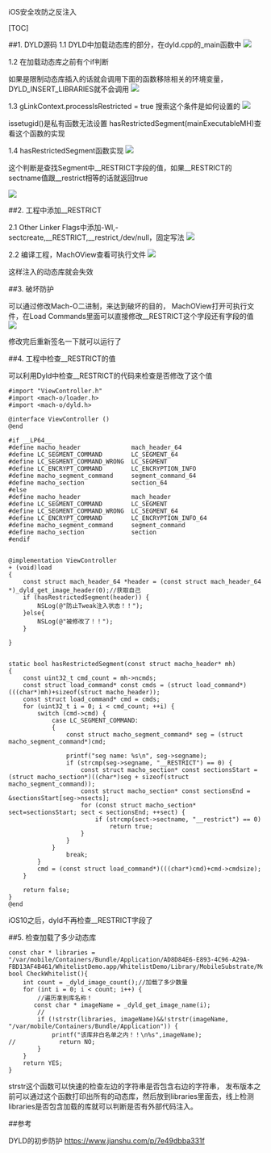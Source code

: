 iOS安全攻防之反注入

[TOC]

##1. DYLD源码
1.1 DYLD中加载动态库的部分，在dyld.cpp的_main函数中
![](https://upload-images.jianshu.io/upload_images/1187684-db7614d8539fff88.png?imageMogr2/auto-orient/strip|imageView2/2/w/1200)

1.2 在加载动态库之前有个if判断

如果是限制动态库插入的话就会调用下面的函数移除相关的环境变量，DYLD_INSERT_LIBRARIES就不会调用
![](https://upload-images.jianshu.io/upload_images/1187684-117dd3a978b96903.png?imageMogr2/auto-orient/strip|imageView2/2/w/1200)

1.3 gLinkContext.processIsRestricted = true 搜索这个条件是如何设置的
![](https://upload-images.jianshu.io/upload_images/1187684-4de143ca7c160071.png?imageMogr2/auto-orient/strip|imageView2/2/w/1200)

issetugid()是私有函数无法设置
hasRestrictedSegment(mainExecutableMH)查看这个函数的实现

1.4 hasRestrictedSegment函数实现
![](https://upload-images.jianshu.io/upload_images/1187684-bcf751d921c9881a.png?imageMogr2/auto-orient/strip|imageView2/2/w/1200)

这个判断是查找Segment中__RESTRICT字段的值，如果__RESTRICT的sectname值跟__restrict相等的话就返回true

![](https://upload-images.jianshu.io/upload_images/1187684-c752e67f93467800.png?imageMogr2/auto-orient/strip|imageView2/2/w/1200)

##2. 工程中添加__RESTRICT

2.1 Other Linker Flags中添加-Wl,-sectcreate,__RESTRICT,__restrict,/dev/null，固定写法
![](https://upload-images.jianshu.io/upload_images/1187684-9063d07f1f604929.png?imageMogr2/auto-orient/strip|imageView2/2/w/1200)

2.2 编译工程，MachOView查看可执行文件
![](https://upload-images.jianshu.io/upload_images/1187684-bb8a64dfc2dc23ac.png?imageMogr2/auto-orient/strip|imageView2/2/w/630)

这样注入的动态库就会失效

##3. 破坏防护

可以通过修改Mach-O二进制，来达到破坏的目的，
MachOView打开可执行文件，在Load Commands里面可以直接修改__RESTRICT这个字段还有字段的值
![](https://upload-images.jianshu.io/upload_images/1187684-163d5114220c00c2.png?imageMogr2/auto-orient/strip|imageView2/2/w/1200)

修改完后重新签名一下就可以运行了

##4. 工程中检查__RESTRICT的值

可以利用Dyld中检查__RESTRICT的代码来检查是否修改了这个值
```
#import "ViewController.h"
#import <mach-o/loader.h>
#import <mach-o/dyld.h>

@interface ViewController ()
@end

#if __LP64__
#define macho_header              mach_header_64
#define LC_SEGMENT_COMMAND        LC_SEGMENT_64
#define LC_SEGMENT_COMMAND_WRONG  LC_SEGMENT
#define LC_ENCRYPT_COMMAND        LC_ENCRYPTION_INFO
#define macho_segment_command     segment_command_64
#define macho_section             section_64
#else
#define macho_header              mach_header
#define LC_SEGMENT_COMMAND        LC_SEGMENT
#define LC_SEGMENT_COMMAND_WRONG  LC_SEGMENT_64
#define LC_ENCRYPT_COMMAND        LC_ENCRYPTION_INFO_64
#define macho_segment_command     segment_command
#define macho_section             section
#endif


@implementation ViewController
+ (void)load
{
    const struct mach_header_64 *header = (const struct mach_header_64 *)_dyld_get_image_header(0);//获取自己
    if (hasRestrictedSegment(header)) {
        NSLog(@"防止Tweak注入状态！！");
    }else{
        NSLog(@"被修改了！！");
    }
    
}


static bool hasRestrictedSegment(const struct macho_header* mh)
{
    const uint32_t cmd_count = mh->ncmds;
    const struct load_command* const cmds = (struct load_command*)(((char*)mh)+sizeof(struct macho_header));
    const struct load_command* cmd = cmds;
    for (uint32_t i = 0; i < cmd_count; ++i) {
        switch (cmd->cmd) {
            case LC_SEGMENT_COMMAND:
            {
                const struct macho_segment_command* seg = (struct macho_segment_command*)cmd;
                
                printf("seg name: %s\n", seg->segname);
                if (strcmp(seg->segname, "__RESTRICT") == 0) {
                    const struct macho_section* const sectionsStart = (struct macho_section*)((char*)seg + sizeof(struct macho_segment_command));
                    const struct macho_section* const sectionsEnd = &sectionsStart[seg->nsects];
                    for (const struct macho_section* sect=sectionsStart; sect < sectionsEnd; ++sect) {
                        if (strcmp(sect->sectname, "__restrict") == 0)
                            return true;
                    }
                }
            }
                break;
        }
        cmd = (const struct load_command*)(((char*)cmd)+cmd->cmdsize);
    }
    
    return false;
}
@end
```
iOS10之后，dyld不再检查__RESTRICT字段了

##5. 检查加载了多少动态库
```
const char * libraries = "/var/mobile/Containers/Bundle/Application/AD8D84E6-E893-4C96-A29A-FBD13AF4B461/WhitelistDemo.app/WhitelistDemo/Library/MobileSubstrate/MobileSubstrate.dylib/Developer/usr/lib/libBacktraceRecording.dylib/Developer/Library/PrivateFrameworks/DTDDISupport.framework/libViewDebuggerSupport.dylib"
bool CheckWhitelist(){
    int count = _dyld_image_count();//加载了多少数量 
    for (int i = 0; i < count; i++) {
        //遍历拿到库名称！
       const char * imageName = _dyld_get_image_name(i);
        //
        if (!strstr(libraries, imageName)&&!strstr(imageName, "/var/mobile/Containers/Bundle/Application")) {
            printf("该库非白名单之内！！\n%s",imageName);
//            return NO;
        }
    }
    return YES;
}
```
strstr这个函数可以快速的检查左边的字符串是否包含右边的字符串，
发布版本之前可以通过这个函数打印出所有的动态库，然后放到libraries里面去，线上检测libraries是否包含加载的库就可以判断是否有外部代码注入。

##参考

DYLD的初步防护
https://www.jianshu.com/p/7e49dbba331f
